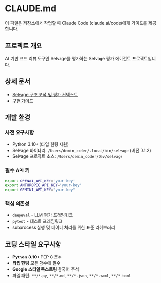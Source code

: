 # CLAUDE.md

이 파일은 저장소에서 작업할 때 Claude Code (claude.ai/code)에게 가이드를 제공합니다.

## 프로젝트 개요

AI 기반 코드 리뷰 도구인 Selvage를 평가하는 Selvage 평가 에이전트 프로젝트입니다.

## 상세 문서

- [Selvage 구조 분석 및 평가 컨텍스트](docs/rules/selvage-analysis-context.mdc)
- [구현 가이드](docs/rules/selvage-eval-implementation-guide.md)

## 개발 환경

### 사전 요구사항
- Python 3.10+ (타입 힌팅 지원)
- Selvage 바이너리: `/Users/demin_coder/.local/bin/selvage` (버전 0.1.2)
- Selvage 프로젝트 소스: `/Users/demin_coder/Dev/selvage`

### 필수 API 키
```bash
export OPENAI_API_KEY="your-key"
export ANTHROPIC_API_KEY="your-key" 
export GEMINI_API_KEY="your-key"
```

### 핵심 의존성
- `deepeval` - LLM 평가 프레임워크
- `pytest` - 테스트 프레임워크
- subprocess 실행 및 데이터 처리를 위한 표준 라이브러리

## 코딩 스타일 요구사항

- **Python 3.10+** PEP 8 준수
- **타입 힌팅** 모든 함수에 필수
- **Google 스타일 독스트링** 한국어 주석
- 파일 패턴: `**/*.py`, `**/*.md`, `**/*.json`, `**/*.yaml`, `**/*.toml`